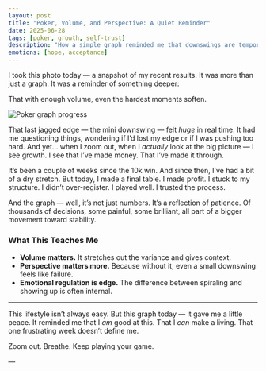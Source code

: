 ```yaml
---
layout: post
title: "Poker, Volume, and Perspective: A Quiet Reminder"
date: 2025-06-28
tags: [poker, growth, self-trust]
description: "How a simple graph reminded me that downswings are temporary and consistent volume builds trust in the long game."
emotions: [hope, acceptance]
---
```


I took this photo today — a snapshot of my recent results. It was more than just a graph. It was a reminder of something deeper:

That with enough volume, even the hardest moments soften.

![Poker graph progress](/assets/images/pokergraph0628.jpg)

That last jagged edge — the mini downswing — felt *huge* in real time. It had me questioning things, wondering if I’d lost my edge or if I was pushing too hard. And yet… when I zoom out, when I *actually* look at the big picture — I see growth. I see that I’ve made money. That I’ve made it through.

It’s been a couple of weeks since the 10k win. And since then, I’ve had a bit of a dry stretch. But today, I made a final table. I made profit. I stuck to my structure. I didn’t over-register. I played well. I trusted the process.

And the graph — well, it’s not just numbers. It’s a reflection of patience. Of thousands of decisions, some painful, some brilliant, all part of a bigger movement toward stability.

### What This Teaches Me

- **Volume matters.** It stretches out the variance and gives context.
- **Perspective matters more.** Because without it, even a small downswing feels like failure.
- **Emotional regulation is edge.** The difference between spiraling and showing up is often internal.

---

This lifestyle isn’t always easy. But this graph today — it gave me a little peace. It reminded me that I *am* good at this. That I *can* make a living. That one frustrating week doesn’t define me.

Zoom out. Breathe. Keep playing your game.

—